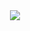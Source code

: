 <div align="center">
  
  <a href="https://nishantthapa.me" target="_blank">
    
  <img src="https://capsule-render.vercel.app/api?type=waving&color=gradient&customColorList=6,11,20&height=150&section=footer&text=Hello%20World,%20I%20am%20Nishant&fontSize=40&fontColor=fff&animation=twinkling"/>
  
   </a>
   
</div>
